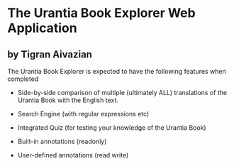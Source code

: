 # The Urantia Book Explorer Web Application
## by Tigran Aivazian

The Urantia Book Explorer is expected to have the following features when completed

* Side-by-side comparison of multiple (ultimately ALL) translations of the Urantia Book with the English text.

* Search Engine (with regular expressions etc)

* Integrated Quiz (for testing your knowledge of the Urantia Book)

* Built-in annotations (readonly)

* User-defined annotations (read write)
